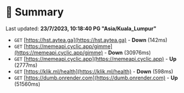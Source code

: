 # 📖 Summary
Last updated: **23/7/2023, 10:18:40 PG "Asia/Kuala_Lumpur"**

- `GET` [https://hst.aytea.ga](https://hst.aytea.ga) - **Down** (142ms)
- `GET` [https://memeapi.cyclic.app/gimme](https://memeapi.cyclic.app/gimme) - **Down** (30976ms)
- `GET` [https://memeapi.cyclic.app](https://memeapi.cyclic.app) - **Up** (2777ms)
- `GET` [https://klik.ml/health](https://klik.ml/health) - **Down** (598ms)
- `GET` [https://dumb.onrender.com](https://dumb.onrender.com) - **Up** (51560ms)
